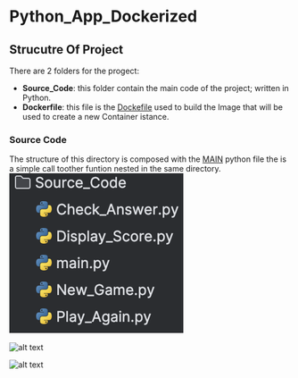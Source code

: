 # Python_App_Dockerized
## Strucutre Of Project
There are 2 folders for the progect:
- **Source_Code**: this folder contain the main code of the project; written in Python.
- **Dockerfile**: this file is the <ins>Dockefile</ins> used to build the Image that will be used to create a new Container istance.

### Source Code
The structure of this directory is composed with the <ins>MAIN</ins> python file the is a simple call toother funtion nested in the same directory.
![alt text](Readme_Screen/Source_Code_folder.png)

![alt text](https://github.com/[username]/[reponame]/blob/[branch]/image.jpg?raw=true)


![alt text](https://github.com/Sir-Chester-King/Python_App_Dockerized/blob/main/Readme_Screen/Source_Code_folder.png)
